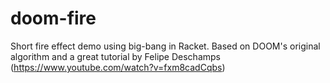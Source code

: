 # doom-fire
Short fire effect demo using big-bang in Racket.
Based on DOOM's original algorithm and a great tutorial by Felipe Deschamps (https://www.youtube.com/watch?v=fxm8cadCqbs)
